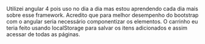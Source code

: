 
Utilizei angular 4 pois uso no dia a dia mas estou aprendendo cada dia mais sobre esse framework.
Acredito que para melhor desempenho do bootstrap com o angular seria necessário componentizar os elementos.
O carrinho eu teria feito usando localStorage para salvar os itens adicionados e assim acessar de todas as páginas.
